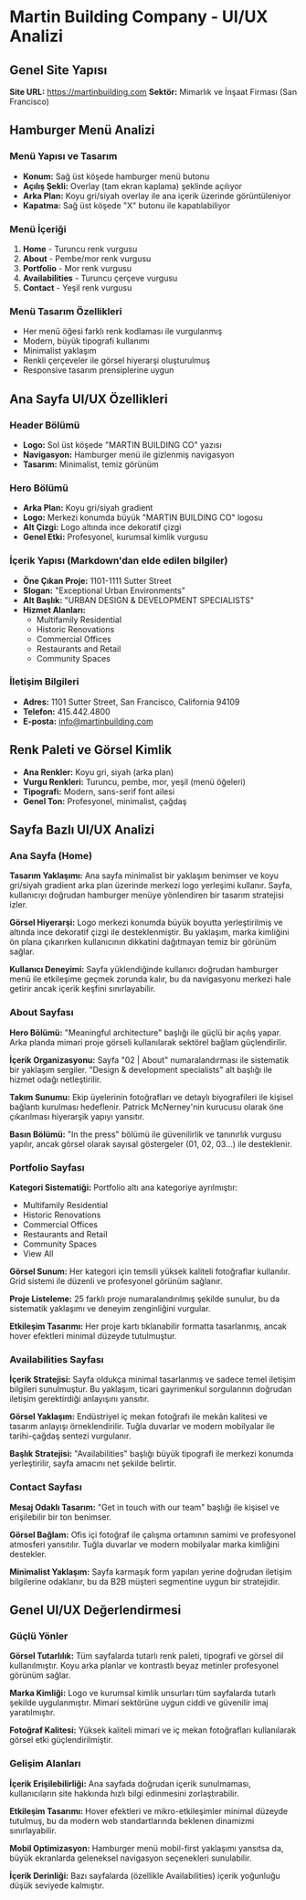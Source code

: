 # Martin Building Company - UI/UX Analizi

## Genel Site Yapısı

**Site URL:** https://martinbuilding.com
**Sektör:** Mimarlık ve İnşaat Firması (San Francisco)

## Hamburger Menü Analizi

### Menü Yapısı ve Tasarım
- **Konum:** Sağ üst köşede hamburger menü butonu
- **Açılış Şekli:** Overlay (tam ekran kaplama) şeklinde açılıyor
- **Arka Plan:** Koyu gri/siyah overlay ile ana içerik üzerinde görüntüleniyor
- **Kapatma:** Sağ üst köşede "X" butonu ile kapatılabiliyor

### Menü İçeriği
1. **Home** - Turuncu renk vurgusu
2. **About** - Pembe/mor renk vurgusu  
3. **Portfolio** - Mor renk vurgusu
4. **Availabilities** - Turuncu çerçeve vurgusu
5. **Contact** - Yeşil renk vurgusu

### Menü Tasarım Özellikleri
- Her menü öğesi farklı renk kodlaması ile vurgulanmış
- Modern, büyük tipografi kullanımı
- Minimalist yaklaşım
- Renkli çerçeveler ile görsel hiyerarşi oluşturulmuş
- Responsive tasarım prensiplerine uygun

## Ana Sayfa UI/UX Özellikleri

### Header Bölümü
- **Logo:** Sol üst köşede "MARTIN BUILDING CO" yazısı
- **Navigasyon:** Hamburger menü ile gizlenmiş navigasyon
- **Tasarım:** Minimalist, temiz görünüm

### Hero Bölümü
- **Arka Plan:** Koyu gri/siyah gradient
- **Logo:** Merkezi konumda büyük "MARTIN BUILDING CO" logosu
- **Alt Çizgi:** Logo altında ince dekoratif çizgi
- **Genel Etki:** Profesyonel, kurumsal kimlik vurgusu

### İçerik Yapısı (Markdown'dan elde edilen bilgiler)
- **Öne Çıkan Proje:** 1101-1111 Sutter Street
- **Slogan:** "Exceptional Urban Environments"
- **Alt Başlık:** "URBAN DESIGN & DEVELOPMENT SPECIALISTS"
- **Hizmet Alanları:**
  - Multifamily Residential
  - Historic Renovations
  - Commercial Offices
  - Restaurants and Retail
  - Community Spaces

### İletişim Bilgileri
- **Adres:** 1101 Sutter Street, San Francisco, California 94109
- **Telefon:** 415.442.4800
- **E-posta:** info@martinbuilding.com

## Renk Paleti ve Görsel Kimlik
- **Ana Renkler:** Koyu gri, siyah (arka plan)
- **Vurgu Renkleri:** Turuncu, pembe, mor, yeşil (menü öğeleri)
- **Tipografi:** Modern, sans-serif font ailesi
- **Genel Ton:** Profesyonel, minimalist, çağdaş


## Sayfa Bazlı UI/UX Analizi

### Ana Sayfa (Home)
**Tasarım Yaklaşımı:** Ana sayfa minimalist bir yaklaşım benimser ve koyu gri/siyah gradient arka plan üzerinde merkezi logo yerleşimi kullanır. Sayfa, kullanıcıyı doğrudan hamburger menüye yönlendiren bir tasarım stratejisi izler.

**Görsel Hiyerarşi:** Logo merkezi konumda büyük boyutta yerleştirilmiş ve altında ince dekoratif çizgi ile desteklenmiştir. Bu yaklaşım, marka kimliğini ön plana çıkarırken kullanıcının dikkatini dağıtmayan temiz bir görünüm sağlar.

**Kullanıcı Deneyimi:** Sayfa yüklendiğinde kullanıcı doğrudan hamburger menü ile etkileşime geçmek zorunda kalır, bu da navigasyonu merkezi hale getirir ancak içerik keşfini sınırlayabilir.

### About Sayfası
**Hero Bölümü:** "Meaningful architecture" başlığı ile güçlü bir açılış yapar. Arka planda mimari proje görseli kullanılarak sektörel bağlam güçlendirilir.

**İçerik Organizasyonu:** Sayfa "02 | About" numaralandırması ile sistematik bir yaklaşım sergiler. "Design & development specialists" alt başlığı ile hizmet odağı netleştirilir.

**Takım Sunumu:** Ekip üyelerinin fotoğrafları ve detaylı biyografileri ile kişisel bağlantı kurulması hedeflenir. Patrick McNerney'nin kurucusu olarak öne çıkarılması hiyerarşik yapıyı yansıtır.

**Basın Bölümü:** "In the press" bölümü ile güvenilirlik ve tanınırlık vurgusu yapılır, ancak görsel olarak sayısal göstergeler (01, 02, 03...) ile desteklenir.

### Portfolio Sayfası
**Kategori Sistematiği:** Portfolio altı ana kategoriye ayrılmıştır:
- Multifamily Residential
- Historic Renovations  
- Commercial Offices
- Restaurants and Retail
- Community Spaces
- View All

**Görsel Sunum:** Her kategori için temsili yüksek kaliteli fotoğraflar kullanılır. Grid sistemi ile düzenli ve profesyonel görünüm sağlanır.

**Proje Listeleme:** 25 farklı proje numaralandırılmış şekilde sunulur, bu da sistematik yaklaşımı ve deneyim zenginliğini vurgular.

**Etkileşim Tasarımı:** Her proje kartı tıklanabilir formatta tasarlanmış, ancak hover efektleri minimal düzeyde tutulmuştur.

### Availabilities Sayfası
**İçerik Stratejisi:** Sayfa oldukça minimal tasarlanmış ve sadece temel iletişim bilgileri sunulmuştur. Bu yaklaşım, ticari gayrimenkul sorgularının doğrudan iletişim gerektirdiği anlayışını yansıtır.

**Görsel Yaklaşım:** Endüstriyel iç mekan fotoğrafı ile mekân kalitesi ve tasarım anlayışı örneklendirilir. Tuğla duvarlar ve modern mobilyalar ile tarihi-çağdaş sentezi vurgulanır.

**Başlık Stratejisi:** "Availabilities" başlığı büyük tipografi ile merkezi konumda yerleştirilir, sayfa amacını net şekilde belirtir.

### Contact Sayfası
**Mesaj Odaklı Tasarım:** "Get in touch with our team" başlığı ile kişisel ve erişilebilir bir ton benimser.

**Görsel Bağlam:** Ofis içi fotoğraf ile çalışma ortamının samimi ve profesyonel atmosferi yansıtılır. Tuğla duvarlar ve modern mobilyalar marka kimliğini destekler.

**Minimalist Yaklaşım:** Sayfa karmaşık form yapıları yerine doğrudan iletişim bilgilerine odaklanır, bu da B2B müşteri segmentine uygun bir stratejidir.

## Genel UI/UX Değerlendirmesi

### Güçlü Yönler
**Görsel Tutarlılık:** Tüm sayfalarda tutarlı renk paleti, tipografi ve görsel dil kullanılmıştır. Koyu arka planlar ve kontrastlı beyaz metinler profesyonel görünüm sağlar.

**Marka Kimliği:** Logo ve kurumsal kimlik unsurları tüm sayfalarda tutarlı şekilde uygulanmıştır. Mimari sektörüne uygun ciddi ve güvenilir imaj yaratılmıştır.

**Fotoğraf Kalitesi:** Yüksek kaliteli mimari ve iç mekan fotoğrafları kullanılarak görsel etki güçlendirilmiştir.

### Gelişim Alanları
**İçerik Erişilebilirliği:** Ana sayfada doğrudan içerik sunulmaması, kullanıcıların site hakkında hızlı bilgi edinmesini zorlaştırabilir.

**Etkileşim Tasarımı:** Hover efektleri ve mikro-etkileşimler minimal düzeyde tutulmuş, bu da modern web standartlarında beklenen dinamizmi sınırlayabilir.

**Mobil Optimizasyon:** Hamburger menü mobil-first yaklaşımı yansıtsa da, büyük ekranlarda geleneksel navigasyon seçenekleri sunulabilir.

**İçerik Derinliği:** Bazı sayfalarda (özellikle Availabilities) içerik yoğunluğu düşük seviyede kalmıştır.
